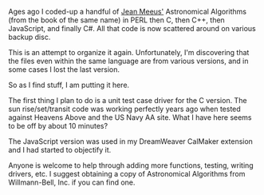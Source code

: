 Ages ago I coded-up a handful of [Jean Meeus'](http://en.wikipedia.org/wiki/Jean_Meeus) Astronomical Algorithms (from the book of the same name) in PERL then C, then C++, then JavaScript, and finally C#.  All that code is now scattered around on various backup disc.

This is an attempt to organize it again.  Unfortunately, I'm discovering that the files even within the same language are from various versions, and in some cases I lost the last version.

So as I find stuff, I am putting it here.

The first thing I plan to do is a unit test case driver for the C version.  The sun rise/set/transit code was working perfectly years ago when tested against Heavens Above and the US Navy AA site.  What I have here seems to be off by about 10 minutes?

The JavaScript version was used in my DreamWeaver CalMaker extension and I had started to objectify it.

Anyone is welcome to help through adding more functions, testing, writing drivers, etc.  I suggest obtaining a copy of Astronomical Algorithms from Willmann-Bell, Inc. if you can find one.